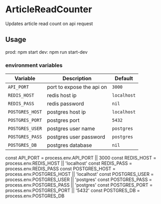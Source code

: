 # ArticleReadCounter
Updates article read count on api request


## Usage
prod: npm start
dev: npm run start-dev

### environment variables
| Variable        | Description               | Default       |
|-----------------|---------------------------|---------------|
| `API_PORT`      | port to expose the api on | `3000`        |
| `REDIS_HOST`    | redis host ip             | `localhost`   |
| `REDIS_PASS`    | redis password            | `nil`         |
| `POSTGRES_HOST` | postgres host ip          | `localhost`   |
| `POSTGRES_PORT` | postgres port             | `5432`        |
| `POSTGRES_USER` | postgres user name        | `postgres`    |
| `POSTGRES_PASS` | postgres user password    | `postgres`    |
| `POSTGRES_DB`   | postgres database         | `nil`         |

const API_PORT = process.env.API_PORT || 3000
const REDIS_HOST = process.env.REDIS_HOST || 'localhost'
const REDIS_PASS = process.env.REDIS_PASS
const POSTGRES_HOST = process.env.POSTGRES_HOST || 'localhost'
const POSTGRES_USER = process.env.POSTGRES_USER || 'postgres'
const POSTGRES_PASS = process.env.POSTGRES_PASS || 'postgres'
const POSTGRES_PORT = process.env.POSTGRES_PORT || '5432'
const POSTGRES_DB = process.env.POSTGRES_DB